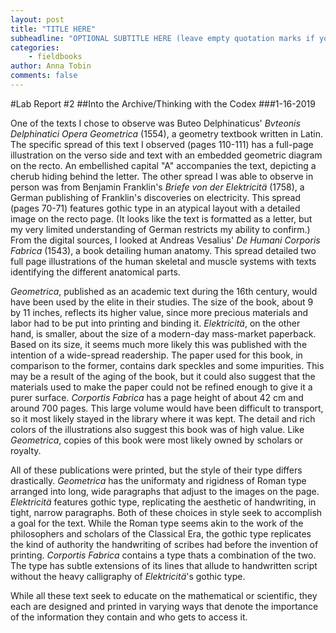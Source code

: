 ```yaml
---
layout: post
title: "TITLE HERE"
subheadline: "OPTIONAL SUBTITLE HERE (leave empty quotation marks if you don't subtitle)"
categories:
    - fieldbooks
author: Anna Tobin
comments: false
---
```


#Lab Report #2
##Into the Archive/Thinking with the Codex
###1-16-2019

One of the texts I chose to observe was Buteo Delphinaticus' _Bvteonis Delphinatici Opera Geometrica_ (1554), a geometry textbook written in Latin. The specific spread of this text I observed (pages 110-111) has a full-page illustration on the verso side and text with an embedded geometric diagram on the recto. An embellished capital "A" accompanies the text, depicting a cherub hiding behind the letter. The other spread I was able to observe in person was from Benjamin Franklin's _Briefe von der Elektricitä_ (1758), a German publishing of Franklin's discoveries on electricity. This spread (pages 70-71) features gothic type in an atypical layout with a detailed image on the recto page. (It looks like the text is formatted as a letter, but my very limited understanding of German restricts my ability to confirm.) From the digital sources, I looked at Andreas Vesalius' _De Humani Corporis Fabrica_ (1543), a book detailing human anatomy. This spread detailed two full page illustrations of the human skeletal and muscle systems with texts identifying the different anatomical parts.   

_Geometrica_, published as an academic text during the 16th century, would have been used by the elite in their studies. The size of the book, about 9 by 11 inches, reflects its higher value, since more precious materials and labor had to be put into printing and binding it. _Elektricitä_, on the other hand, is smaller, about the size of a modern-day mass-market paperback. Based on its size, it seems much more likely this was published with the intention of a wide-spread readership. The paper used for this book, in comparison to the former, contains dark speckles and some impurities. This may be a result of the aging of the book, but it could also suggest that the materials used to make the paper could not be refined enough to give it a purer surface. _Corportis Fabrica_ has a page height of about 42 cm and around 700 pages. This large volume would have been difficult to transport, so it most likely stayed in the library where it was kept. The detail and rich colors of the illustrations also suggest this book was of high value. Like _Geometrica_, copies of this book were most likely owned by scholars or royalty. 

All of these publications were printed, but the style of their type differs drastically. _Geometrica_ has the uniformaty and rigidness of Roman type arranged into long, wide paragraphs that adjust to the images on the page. _Elektricitä_ features gothic type, replicating the aesthetic of handwriting, in tight, narrow paragraphs. Both of these choices in style seek to accomplish a goal for the text. While the Roman type seems akin to the work of the philosophers and scholars of the Classical Era, the gothic type replicates the kind of authority the handwriting of scribes had before the invention of printing. _Corportis Fabrica_ contains a type thats a combination of the two. The type has subtle extensions of its lines that allude to handwritten script without the heavy calligraphy of _Elektricitä_'s gothic type.

While all these text seek to educate on the mathematical or scientific, they each are designed and printed in varying ways that denote the importance of the information they contain and who gets to access it. 
 


